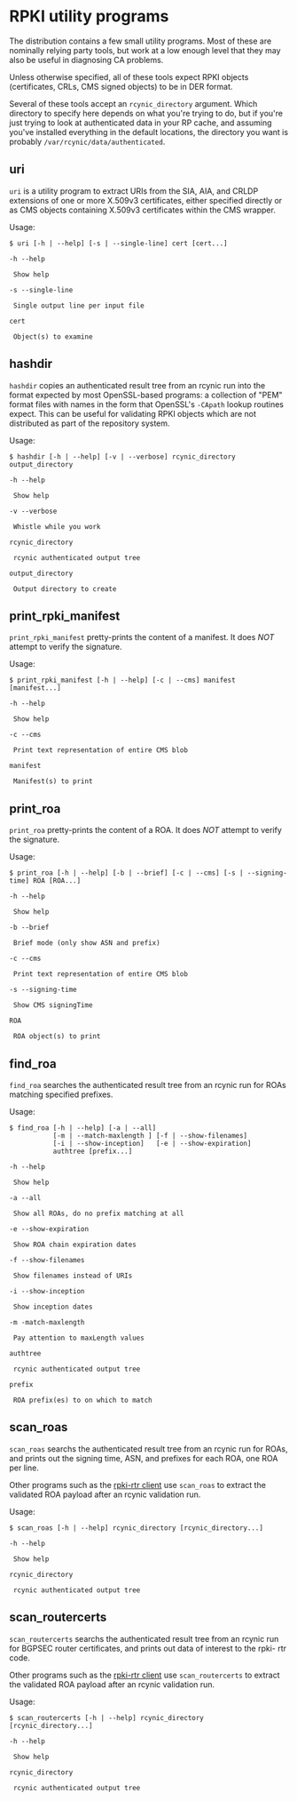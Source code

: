 # RPKI utility programs

The distribution contains a few small utility programs. Most of these are
nominally relying party tools, but work at a low enough level that they may
also be useful in diagnosing CA problems.

Unless otherwise specified, all of these tools expect RPKI objects
(certificates, CRLs, CMS signed objects) to be in DER format.

Several of these tools accept an `rcynic_directory` argument. Which directory
to specify here depends on what you're trying to do, but if you're just trying
to look at authenticated data in your RP cache, and assuming you've installed
everything in the default locations, the directory you want is probably
`/var/rcynic/data/authenticated`.

## uri

`uri` is a utility program to extract URIs from the SIA, AIA, and CRLDP
extensions of one or more X.509v3 certificates, either specified directly or
as CMS objects containing X.509v3 certificates within the CMS wrapper.

Usage:

    
    
    $ uri [-h | --help] [-s | --single-line] cert [cert...]
    

`-h --help`

     Show help 
`-s --single-line`

     Single output line per input file 
`cert`

     Object(s) to examine 

## hashdir

`hashdir` copies an authenticated result tree from an rcynic run into the
format expected by most OpenSSL-based programs: a collection of "PEM" format
files with names in the form that OpenSSL's `-CApath` lookup routines expect.
This can be useful for validating RPKI objects which are not distributed as
part of the repository system.

Usage:

    
    
    $ hashdir [-h | --help] [-v | --verbose] rcynic_directory output_directory
    

`-h --help`

     Show help 
`-v --verbose`

     Whistle while you work 
`rcynic_directory`

     rcynic authenticated output tree 
`output_directory`

     Output directory to create 

## print_rpki_manifest

`print_rpki_manifest` pretty-prints the content of a manifest. It does _NOT_
attempt to verify the signature.

Usage:

    
    
    $ print_rpki_manifest [-h | --help] [-c | --cms] manifest [manifest...]
    

`-h --help`

     Show help 
`-c --cms`

     Print text representation of entire CMS blob 
`manifest`

     Manifest(s) to print 

## print_roa

`print_roa` pretty-prints the content of a ROA. It does _NOT_ attempt to
verify the signature.

Usage:

    
    
    $ print_roa [-h | --help] [-b | --brief] [-c | --cms] [-s | --signing-time] ROA [ROA...]
    

`-h --help`

     Show help 
`-b --brief`

     Brief mode (only show ASN and prefix) 
`-c --cms`

     Print text representation of entire CMS blob 
`-s --signing-time`

     Show CMS signingTime 
`ROA`

     ROA object(s) to print 

## find_roa

`find_roa` searches the authenticated result tree from an rcynic run for ROAs
matching specified prefixes.

Usage:

    
    
    $ find_roa [-h | --help] [-a | --all]
               [-m | --match-maxlength ] [-f | --show-filenames]
               [-i | --show-inception]   [-e | --show-expiration]
               authtree [prefix...]
    

`-h --help`

     Show help 
`-a --all`

     Show all ROAs, do no prefix matching at all 
`-e --show-expiration`

     Show ROA chain expiration dates 
`-f --show-filenames`

     Show filenames instead of URIs 
`-i --show-inception`

     Show inception dates 
`-m -match-maxlength`

     Pay attention to maxLength values 
`authtree`

     rcynic authenticated output tree 
`prefix`

     ROA prefix(es) to on which to match 

## scan_roas

`scan_roas` searchs the authenticated result tree from an rcynic run for ROAs,
and prints out the signing time, ASN, and prefixes for each ROA, one ROA per
line.

Other programs such as the [rpki-rtr client][1] use `scan_roas` to extract the
validated ROA payload after an rcynic validation run.

Usage:

    
    
    $ scan_roas [-h | --help] rcynic_directory [rcynic_directory...]
    

`-h --help`

     Show help 
`rcynic_directory`

     rcynic authenticated output tree 

## scan_routercerts

`scan_routercerts` searchs the authenticated result tree from an rcynic run
for BGPSEC router certificates, and prints out data of interest to the rpki-
rtr code.

Other programs such as the [rpki-rtr client][1] use `scan_routercerts` to
extract the validated ROA payload after an rcynic validation run.

Usage:

    
    
    $ scan_routercerts [-h | --help] rcynic_directory [rcynic_directory...]
    

`-h --help`

     Show help 
`rcynic_directory`

     rcynic authenticated output tree 

   [1]: #_.wiki.doc.RPKI.RP.rpki-rtr

